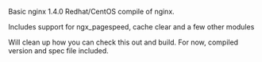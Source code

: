 Basic nginx 1.4.0 Redhat/CentOS compile of nginx.

Includes support for ngx_pagespeed, cache clear and a few other modules

Will clean up how you can check this out and build. For now, compiled version and spec file included.
